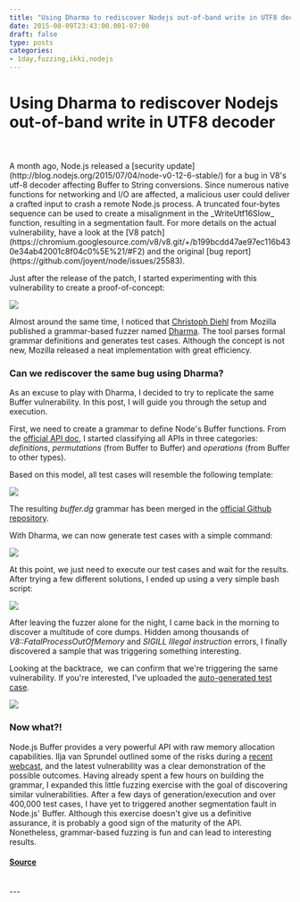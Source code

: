 ```yaml
---
title: "Using Dharma to rediscover Nodejs out-of-band write in UTF8 decoder"
date: 2015-08-09T23:43:00.001-07:00
draft: false
type: posts
categories: 
- 1day,fuzzing,ikki,nodejs
---
```

# Using Dharma to rediscover Nodejs out-of-band write in UTF8 decoder

<br/>

<br/>
A month ago, Node.js released a [security update](http://blog.nodejs.org/2015/07/04/node-v0-12-6-stable/) for a bug in V8's utf-8 decoder affecting Buffer to String conversions. Since numerous native functions for networking and I/O are affected, a malicious user could deliver a crafted input to crash a remote Node.js process. A truncated four-bytes sequence can be used to create a misalignment in the _WriteUtf16Slow_ function, resulting in a segmentation fault. For more details on the actual vulnerability, have a look at the [V8 patch](https://chromium.googlesource.com/v8/v8.git/+/b199bcdd47ae97ec116b430e34ab42001c8f04c0%5E%21/#F2) and the original [bug report](https://github.com/joyent/node/issues/25583).

  
Just after the release of the patch, I started experimenting with this vulnerability to create a proof-of-concept:  
  

[![](https://blogger.googleusercontent.com/img/b/R29vZ2xl/AVvXsEjjiOBm3lLTWmlHEkRHE-xdJcUsLWxVe-Mg_NtTgmE2fWCa4OUX2GbdjNTZ36SfQAwoir5dea4BjGiwJ3q6UfFJuiPGMTBmje9cpNFxfJT7VZUsxPaCozeNvH5WoNNmueNBWSCBax641P4/s400/Screen+Shot+2015-07-26+at+12.06.53+AM.png)](https://blogger.googleusercontent.com/img/b/R29vZ2xl/AVvXsEjjiOBm3lLTWmlHEkRHE-xdJcUsLWxVe-Mg_NtTgmE2fWCa4OUX2GbdjNTZ36SfQAwoir5dea4BjGiwJ3q6UfFJuiPGMTBmje9cpNFxfJT7VZUsxPaCozeNvH5WoNNmueNBWSCBax641P4/s1600/Screen+Shot+2015-07-26+at+12.06.53+AM.png)

  

Almost around the same time, I noticed that [Christoph Diehl](https://twitter.com/posidron) from Mozilla published a grammar-based fuzzer named [Dharma](https://blog.mozilla.org/security/2015/06/29/dharma/). The tool parses formal grammar definitions and generates test cases. Although the concept is not new, Mozilla released a neat implementation with great efficiency.  
  
  

### Can we rediscover the same bug using Dharma? 

As an excuse to play with Dharma, I decided to try to replicate the same Buffer vulnerability. In this post, I will guide you through the setup and execution.

  

First, we need to create a grammar to define Node's Buffer functions. From the [official API doc](https://nodejs.org/api/buffer.html), I started classifying all APIs in three categories: _definitions_, _permutations_ (from Buffer to Buffer) and _operations_ (from Buffer to other types).

  

Based on this model, all test cases will resemble the following template:

  

![](https://blogger.googleusercontent.com/img/b/R29vZ2xl/AVvXsEgrBUdEdVPRP4a98W0AgFRuXtnR339Dq-dKG1PGag6LVLvx8ziNTzfkxsvdQLOy7AcrOYeQYPzY3PcxlKVFh0q2e6vYWCAmF_nkKKb-VDNu0FFOCjaUm7zZjyD-vSXDJQ8lhvoJqVLG_p8/s320/Screen+Shot+2015-07-27+at+10.55.04+PM.png)

  

The resulting _buffer.dg_ grammar has been merged in the [official Github repository](https://github.com/MozillaSecurity/dharma/blob/master/dharma/grammars/nodejs/buffer.dg).

  

With Dharma, we can now generate test cases with a simple command:

  

![](https://blogger.googleusercontent.com/img/b/R29vZ2xl/AVvXsEh_nOSUD9FSbTfAv6k0x-SPGkLWQ6y4ki7TjoLKJL2B6sPQ2nrEuq0H7Ypn9BqAZ8bFU-W452o4Vo3FwPqgQnn9Vk9x6_i5g8ym2bkSae7IbvvRM-FGyrG349IfBTaeXnTSGtijr8-BRug/s640/Screen+Shot+2015-07-27+at+11.01.34+PM.png)

  

At this point, we just need to execute our test cases and wait for the results. After trying a few different solutions, I ended up using a very simple bash script:

  

[![](https://blogger.googleusercontent.com/img/b/R29vZ2xl/AVvXsEguRh4DkLV7lLhXViHSqXZmIQ7DSRt2iDOLYC3l4YLZ7OYCErDbfcs7aDOH5qCuuRU6suCmnRsw7BUpDxdG2d4SQjiPvOUe0VyJWsTj7XCaf_hp8AdpOsck7hWSuMT9ecNJzIPQ30UWZOU/s400/Screen+Shot+2015-07-27+at+11.08.07+PM.png)](https://blogger.googleusercontent.com/img/b/R29vZ2xl/AVvXsEguRh4DkLV7lLhXViHSqXZmIQ7DSRt2iDOLYC3l4YLZ7OYCErDbfcs7aDOH5qCuuRU6suCmnRsw7BUpDxdG2d4SQjiPvOUe0VyJWsTj7XCaf_hp8AdpOsck7hWSuMT9ecNJzIPQ30UWZOU/s1600/Screen+Shot+2015-07-27+at+11.08.07+PM.png)

  

After leaving the fuzzer alone for the night, I came back in the morning to discover a multitude of core dumps. Hidden among thousands of _V8::FatalProcessOutOfMemory_ and _SIGILL Illegal instruction_ errors, I finally discovered a sample that was triggering something interesting.

  

Looking at the backtrace,  we can confirm that we're triggering the same vulnerability. If you're interested, I've uploaded the [auto-generated test case](http://nibblesec.org/files/17360.test).

  

![](https://blogger.googleusercontent.com/img/b/R29vZ2xl/AVvXsEgLOLTKjb_ErLiVL41ML8GmDbq8rb3YE2Z-zehqfcoSgm9QgdoxLG4Qs5r8zBZkMwKH1-6mQLcDfsjkPxtXvH1TmfTNwmWzBsSM0_YBIofBmzMig3fhvQqsmHu6GZPWr8b_x6-EO_adeLc/s640/Screen+Shot+2015-07-27+at+11.20.30+PM.png)

###   

### Now what?!

Node.js Buffer provides a very powerful API with raw memory allocation capabilities. Ilja van Sprundel outlined some of the risks during a [recent webcast](https://www.youtube.com/watch?v=XXqP-jzJBWs), and the latest vulnerability was a clear demonstration of the possible outcomes. Having already spent a few hours on building the grammar, I expanded this little fuzzing exercise with the goal of discovering similar vulnerabilities. After a few days of generation/execution and over 400,000 test cases, I have yet to triggered another segmentation fault in Node.js' Buffer. Although this exercise doesn't give us a definitive assurance, it is probably a good sign of the maturity of the API. Nonetheless, grammar-based fuzzing is fun and can lead to interesting results.

#### [Source](http://blog.nibblesec.org/feeds/2446573427485052685/comments/default)

<br/>
---
